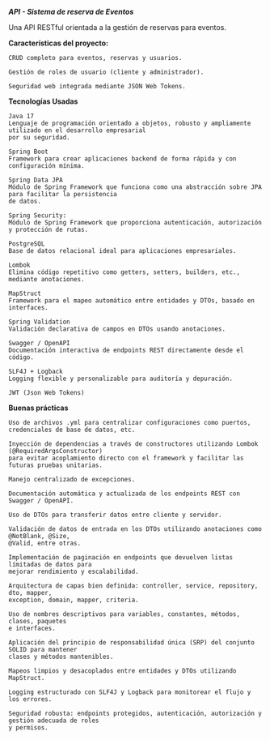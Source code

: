 ***API - Sistema de reserva de Eventos***

Una API RESTful orientada a la gestión de reservas para eventos.

**Características del proyecto:**

    CRUD completo para eventos, reservas y usuarios.

    Gestión de roles de usuario (cliente y administrador).

    Seguridad web integrada mediante JSON Web Tokens.

**Tecnologías Usadas**

    Java 17
    Lenguaje de programación orientado a objetos, robusto y ampliamente utilizado en el desarrollo empresarial 
    por su seguridad.

    Spring Boot
    Framework para crear aplicaciones backend de forma rápida y con configuración mínima.

    Spring Data JPA
    Módulo de Spring Framework que funciona como una abstracción sobre JPA para facilitar la persistencia 
    de datos.

    Spring Security:
    Módulo de Spring Framework que proporciona autenticación, autorización y protección de rutas.

    PostgreSQL
    Base de datos relacional ideal para aplicaciones empresariales.

    Lombok
    Elimina código repetitivo como getters, setters, builders, etc., mediante anotaciones.

    MapStruct
    Framework para el mapeo automático entre entidades y DTOs, basado en interfaces.

    Spring Validation
    Validación declarativa de campos en DTOs usando anotaciones.

    Swagger / OpenAPI
    Documentación interactiva de endpoints REST directamente desde el código.

    SLF4J + Logback
    Logging flexible y personalizable para auditoría y depuración.

    JWT (Json Web Tokens)

 **Buenas prácticas**

    Uso de archivos .yml para centralizar configuraciones como puertos, credenciales de base de datos, etc.

    Inyección de dependencias a través de constructores utilizando Lombok (@RequiredArgsConstructor) 
    para evitar acoplamiento directo con el framework y facilitar las futuras pruebas unitarias.

    Manejo centralizado de excepciones.

    Documentación automática y actualizada de los endpoints REST con Swagger / OpenAPI.

    Uso de DTOs para transferir datos entre cliente y servidor.

    Validación de datos de entrada en los DTOs utilizando anotaciones como @NotBlank, @Size, 
    @Valid, entre otras.

    Implementación de paginación en endpoints que devuelven listas límitadas de datos para 
    mejorar rendimiento y escalabilidad.

    Arquitectura de capas bien definida: controller, service, repository, dto, mapper, 
    exception, domain, mapper, criteria.

    Uso de nombres descriptivos para variables, constantes, métodos, clases, paquetes 
    e interfaces.

    Aplicación del principio de responsabilidad única (SRP) del conjunto SOLID para mantener 
    clases y métodos mantenibles.

    Mapeos limpios y desacoplados entre entidades y DTOs utilizando MapStruct.

    Logging estructurado con SLF4J y Logback para monitorear el flujo y los errores.

    Seguridad robusta: endpoints protegidos, autenticación, autorización y gestión adecuada de roles 
    y permisos.
